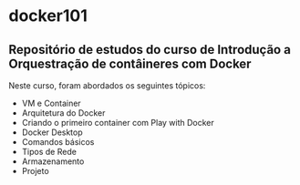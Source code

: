 # docker101

## Repositório de estudos do curso de Introdução a Orquestração de contâineres com Docker

Neste curso, foram abordados os seguintes tópicos:

- VM e Container
- Arquitetura do Docker
- Criando o primeiro container com Play with Docker
- Docker Desktop
- Comandos básicos
- Tipos de Rede
- Armazenamento
- Projeto
